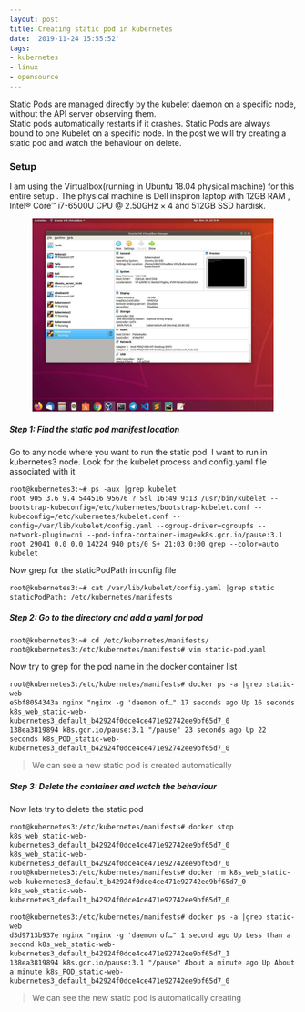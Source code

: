 ```yaml
---
layout: post
title: Creating static pod in kubernetes
date: '2019-11-24 15:55:52'
tags:
- kubernetes
- linux
- opensource
---
```


Static Pods are managed directly by the kubelet daemon on a specific node, without the API server observing them.  
Static pods automatically restarts if it crashes. Static Pods are always bound to one Kubelet on a specific node. In the post we will try creating a static pod and watch the behaviour on delete.

### **Setup**

I am using the Virtualbox(running in Ubuntu 18.04 physical machine) for this entire setup . The physical machine is Dell inspiron laptop with 12GB RAM , Intel® Core™ i7-6500U CPU @ 2.50GHz × 4 and 512GB SSD hardisk.

<!--kg-card-begin: image--><figure class="kg-card kg-image-card"><img src="/content/images/2019/11/setup-3.jpg" class="kg-image"></figure><!--kg-card-end: image-->
##### Step 1: Find the static pod manifest location

Go to any node where you want to run the static pod. I want to run in kubernetes3 node. Look for the kubelet process and config.yaml file associated with it

<!--kg-card-begin: code-->

    root@kubernetes3:~# ps -aux |grep kubelet
    root 905 3.6 9.4 544516 95676 ? Ssl 16:49 9:13 /usr/bin/kubelet --bootstrap-kubeconfig=/etc/kubernetes/bootstrap-kubelet.conf --kubeconfig=/etc/kubernetes/kubelet.conf --config=/var/lib/kubelet/config.yaml --cgroup-driver=cgroupfs --network-plugin=cni --pod-infra-container-image=k8s.gcr.io/pause:3.1
    root 29041 0.0 0.0 14224 940 pts/0 S+ 21:03 0:00 grep --color=auto kubelet

<!--kg-card-end: code-->

Now grep for the staticPodPath in config file

<!--kg-card-begin: code-->

    root@kubernetes3:~# cat /var/lib/kubelet/config.yaml |grep static
    staticPodPath: /etc/kubernetes/manifests

<!--kg-card-end: code-->
##### Step 2: Go to the directory and add a yaml for pod
<!--kg-card-begin: code-->

    root@kubernetes3:~# cd /etc/kubernetes/manifests/
    root@kubernetes3:/etc/kubernetes/manifests# vim static-pod.yaml

<!--kg-card-end: code--><!--kg-card-begin: html--><script src="https://gist.github.com/vignesh88/bbd1584780b98d771c479a4413c97b6e.js"></script><!--kg-card-end: html-->

Now try to grep for the pod name in the docker container list

<!--kg-card-begin: code-->

    root@kubernetes3:/etc/kubernetes/manifests# docker ps -a |grep static-web
    e5bf8054343a nginx "nginx -g 'daemon of…" 17 seconds ago Up 16 seconds k8s_web_static-web-kubernetes3_default_b42924f0dce4ce471e92742ee9bf65d7_0
    138ea3819894 k8s.gcr.io/pause:3.1 "/pause" 23 seconds ago Up 22 seconds k8s_POD_static-web-kubernetes3_default_b42924f0dce4ce471e92742ee9bf65d7_0

<!--kg-card-end: code-->

> We can see a new static pod is created automatically

##### Step 3: Delete the container and watch the behaviour

Now lets try to delete the static pod &nbsp;

<!--kg-card-begin: code-->

    root@kubernetes3:/etc/kubernetes/manifests# docker stop k8s_web_static-web-kubernetes3_default_b42924f0dce4ce471e92742ee9bf65d7_0
    k8s_web_static-web-kubernetes3_default_b42924f0dce4ce471e92742ee9bf65d7_0
    root@kubernetes3:/etc/kubernetes/manifests# docker rm k8s_web_static-web-kubernetes3_default_b42924f0dce4ce471e92742ee9bf65d7_0
    k8s_web_static-web-kubernetes3_default_b42924f0dce4ce471e92742ee9bf65d7_0

<!--kg-card-end: code--><!--kg-card-begin: code-->

    root@kubernetes3:/etc/kubernetes/manifests# docker ps -a |grep static-web
    d3d9713b937e nginx "nginx -g 'daemon of…" 1 second ago Up Less than a second k8s_web_static-web-kubernetes3_default_b42924f0dce4ce471e92742ee9bf65d7_1
    138ea3819894 k8s.gcr.io/pause:3.1 "/pause" About a minute ago Up About a minute k8s_POD_static-web-kubernetes3_default_b42924f0dce4ce471e92742ee9bf65d7_0

<!--kg-card-end: code-->

> We can see the new static pod is automatically creating

